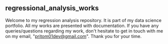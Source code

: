 ## regressional_analysis_works
Welcome to my regression analysis repository. It is part of my data science portfolio. All my works are presented with documentation. If you have any queries/questions regarding my work, don't hesitate to get in touch with me on my email, "pritom01dev@gmail.com". Thank you for your time.
